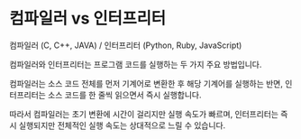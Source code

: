 # 컴파일러 vs 인터프리터

컴파일러 (C, C++, JAVA) / 인터프리터 (Python, Ruby, JavaScript)

컴파일러와 인터프리터는 프로그램 코드를 실행하는 두 가지 주요 방법입니다.

컴파일러는 소스 코드 전체를 먼저 기계어로 변환한 후 해당 기계어를 실행하는 반면, 인터프리터는 소스 코드를 한 줄씩 읽으면서 즉시 실행합니다.

따라서 컴파일러는 초기 변환에 시간이 걸리지만 실행 속도가 빠르며, 인터프리터는 즉시 실행되지만 전체적인 실행 속도는 상대적으로 느릴 수 있습니다.
